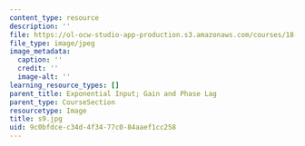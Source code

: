 ```yaml
---
content_type: resource
description: ''
file: https://ol-ocw-studio-app-production.s3.amazonaws.com/courses/18-03sc-differential-equations-fall-2011/9c0bfdcec34d4f3477c084aaef1cc258_s9.jpg
file_type: image/jpeg
image_metadata:
  caption: ''
  credit: ''
  image-alt: ''
learning_resource_types: []
parent_title: Exponential Input; Gain and Phase Lag
parent_type: CourseSection
resourcetype: Image
title: s9.jpg
uid: 9c0bfdce-c34d-4f34-77c0-84aaef1cc258
---
```

